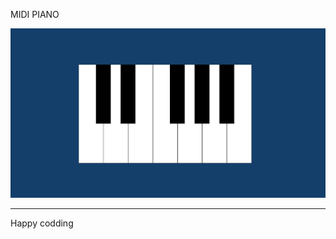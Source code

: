 
  
MIDI PIANO

![Alt text](<Screenshot 2024-01-07 130135.png>)

------------------------------
Happy codding






